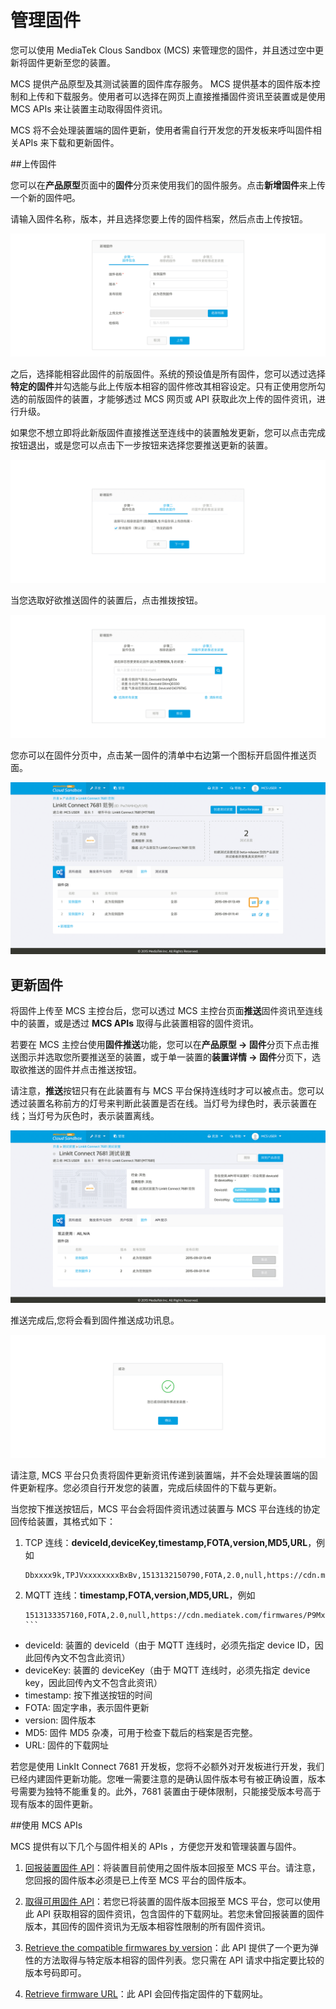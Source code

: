 # 管理固件

您可以使用 MediaTek Clous Sandbox (MCS) 来管理您的固件，并且透过空中更新将固件更新至您的装置。


MCS 提供产品原型及其测试装置的固件库存服务。 MCS 提供基本的固件版本控制和上传和下载服务。使用者可以选择在网页上直接推播固件资讯至装置或是使用MCS APIs 来让装置主动取得固件资讯。

MCS 将不会处理装置端的固件更新，使用者需自行开发您的开发板来呼叫固件相关APIs 来下载和更新固件。

##上传固件

您可以在**产品原型**页面中的**固件**分页来使用我们的固件服务。点击**新增固件**来上传一个新的固件吧。


请输入固件名称，版本，并且选择您要上传的固件档案，然后点击上传按钮。

![](../images/Firmware/img_firmware_01.png)

之后，选择能相容此固件的前版固件。系统的预设值是所有固件，您可以透过选择**特定的固件**并勾选能与此上传版本相容的固件修改其相容设定。只有正使用您所勾选的前版固件的装置，才能够透过 MCS 网页或 API 获取此次上传的固件资讯，进行升级。

如果您不想立即将此新版固件直接推送至连线中的装置触发更新，您可以点击完成按钮退出，或是您可以点击下一步按钮来选择您要推送更新的装置。

![](../images/Firmware/img_firmware_02.png)

当您选取好欲推送固件的装置后，点击推拨按钮。

![](../images/Firmware/img_firmware_03.png)

您亦可以在固件分页中，点击某一固件的清单中右边第一个图标开启固件推送页面。

![](../images/Firmware/img_firmware_04.png)

## 更新固件

将固件上传至 MCS 主控台后，您可以透过 MCS 主控台页面**推送**固件资讯至连线中的装置，或是透过 **MCS APIs** 取得与此装置相容的固件资讯。

若要在 MCS 主控台使用**固件推送**功能，您可以在**产品原型 -> 固件**分页下点击推送图示并选取您所要推送至的装置，或于单一装置的**装置详情 -> 固件**分页下，选取欲推送的固件并点击推送按钮。

请注意，**推送**按钮只有在此装置有与 MCS 平台保持连线时才可以被点击。您可以透过装置名称前方的灯号来判断此装置是否在线。当灯号为绿色时，表示装置在线；当灯号为灰色时，表示装置离线。


![](../images/Firmware/img_firmware_05.png)

推送完成后,您将会看到固件推送成功讯息。

![](../images/Firmware/img_firmware_06.png)

请注意, MCS 平台只负责将固件更新资讯传递到装置端，并不会处理装置端的固件更新程序。您必须自行开发您的装置，完成后续固件的下载与更新。

当您按下推送按钮后，MCS 平台会将固件资讯透过装置与 MCS 平台连线的协定回传给装置，其格式如下：

1. TCP 连线：**deviceId,deviceKey,timestamp,FOTA,version,MD5,URL**，例如
	
	```
	Dbxxxx9k,TPJVxxxxxxxxBxBv,1513132150790,FOTA,2.0,null,https://cdn.mediatek.com/firmwares/P9MxxxxxxbTK/6a94dxxxxxxxxxxxxxxxxxxxx61f5df/a.bin
	```
2. MQTT 连线：**timestamp,FOTA,version,MD5,URL**，例如

	```
	1513133357160,FOTA,2.0,null,https://cdn.mediatek.com/firmwares/P9MxxxxxxbTK/6a94dxxxxxxxxxxxxxxxxxxxx61f5df/a.bin	```

* deviceId: 装置的 deviceId（由于 MQTT 连线时，必须先指定 device ID，因此回传內文不包含此资讯）
* deviceKey: 装置的 deviceKey（由于 MQTT 连线时，必须先指定 device key，因此回传內文不包含此资讯）
* timestamp: 按下推送按钮的时间
* FOTA: 固定字串，表示固件更新
* version: 固件版本
* MD5: 固件 MD5 杂凑，可用于检查下载后的档案是否完整。
* URL: 固件的下载网址

若您是使用 LinkIt Connect 7681 开发板，您将不必额外对开发板进行开发，我们已经内建固件更新功能。您唯一需要注意的是确认固件版本号有被正确设置，版本号需要为独特不能重复的。此外，7681 装置由于硬体限制，只能接受版本号高于现有版本的固件更新。


##使用 MCS APIs

MCS 提供有以下几个与固件相关的 APIs ，方便您开发和管理装置与固件。

1. [回报装置固件 API](https://mcs.mediatek.com/resources/zh-CN/latest/api_references/#回报装置固件)：将装置目前使用之固件版本回报至 MCS 平台。请注意，您回报的固件版本必须是已上传至 MCS 平台的固件版本。
2. [取得可用固件 API](https://mcs.mediatek.com/resources/zh-CN/latest/api_references/#取得装置所有韧体资讯)：若您已将装置的固件版本回报至 MCS 平台，您可以使用此 API 获取相容的固件资讯，包含固件的下载网址。若您未曾回报装置的固件版本，其回传的固件资讯为无版本相容性限制的所有固件资讯。

3. [Retrieve the compatible firmwares by version](https://mcs.mediatek.com/resources/zh-CN/latest/api_references/#取得与特定版本相容的固件列表)：此 API 提供了一个更为弹性的方法取得与特定版本相容的固件列表。您只需在 API 请求中指定要比较的版本号码即可。

4. [Retrieve firmware URL](https://mcs.mediatek.com/resources/zh-CN/latest/api_references/#取得固件下载网址)：此 API 会回传指定固件的下载网址。



